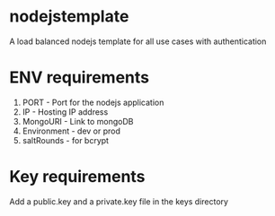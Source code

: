 # nodejstemplate
A load balanced nodejs template for all use cases with authentication


# ENV requirements
1. PORT - Port for the nodejs application
2. IP - Hosting IP address
3. MongoURI - Link to mongoDB
4. Environment - dev or prod
5. saltRounds - for bcrypt

# Key requirements

Add a public.key and a private.key file in the keys directory
